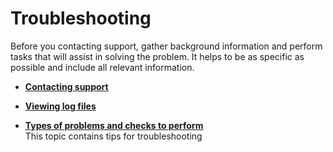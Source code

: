 # Troubleshooting

Before you contacting support, gather background information and perform tasks that will assist in solving the problem. It helps to be as specific as possible and include all relevant information.

-   **[Contacting support](../../com.insights.doc/topics/c_troubleshoot_contactsupport.md)**  

-   **[Viewing log files](../../com.insights.doc/topics/t_troubleshoot_logfiles.md)**  

-   **[Types of problems and checks to perform](../../com.insights.doc/topics/c_troubleshoot_problemtypes.md)**  
This topic contains tips for troubleshooting

